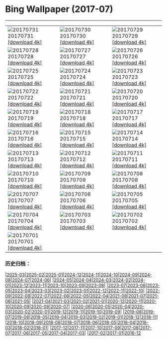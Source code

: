 # Bing Wallpaper (2017-07)
**************

<table><tr><td><img class="wallpaper" src="https://www.bing.com/az/hprichbg/rb/Nyala_ZH-CN13349334824_1920x1080.jpg" alt="20170731"> 20170731 <a class="wallpaper_link" href="https://www.bing.com/az/hprichbg/rb/Nyala_ZH-CN13349334824_UHD.jpg">[download 4k]</a></td><td><img class="wallpaper" src="https://www.bing.com/az/hprichbg/rb/Mellieha_ZH-CN10970369201_1920x1080.jpg" alt="20170730"> 20170730 <a class="wallpaper_link" href="https://www.bing.com/az/hprichbg/rb/Mellieha_ZH-CN10970369201_UHD.jpg">[download 4k]</a></td><td><img class="wallpaper" src="https://www.bing.com/az/hprichbg/rb/MineralCliffs_ZH-CN11986913181_1920x1080.jpg" alt="20170729"> 20170729 <a class="wallpaper_link" href="https://www.bing.com/az/hprichbg/rb/MineralCliffs_ZH-CN11986913181_UHD.jpg">[download 4k]</a></td></tr><tr><td><img class="wallpaper" src="https://www.bing.com/az/hprichbg/rb/WaSqPk_ZH-CN9988391968_1920x1080.jpg" alt="20170728"> 20170728 <a class="wallpaper_link" href="https://www.bing.com/az/hprichbg/rb/WaSqPk_ZH-CN9988391968_UHD.jpg">[download 4k]</a></td><td><img class="wallpaper" src="https://www.bing.com/az/hprichbg/rb/TempleStreet_ZH-CN7471755280_1920x1080.jpg" alt="20170727"> 20170727 <a class="wallpaper_link" href="https://www.bing.com/az/hprichbg/rb/TempleStreet_ZH-CN7471755280_UHD.jpg">[download 4k]</a></td><td><img class="wallpaper" src="https://www.bing.com/az/hprichbg/rb/HuangshanClouds_ZH-CN11669699321_1920x1080.jpg" alt="20170726"> 20170726 <a class="wallpaper_link" href="https://www.bing.com/az/hprichbg/rb/HuangshanClouds_ZH-CN11669699321_UHD.jpg">[download 4k]</a></td></tr><tr><td><img class="wallpaper" src="https://www.bing.com/az/hprichbg/rb/WilsonPeakWindow_ZH-CN10363033426_1920x1080.jpg" alt="20170725"> 20170725 <a class="wallpaper_link" href="https://www.bing.com/az/hprichbg/rb/WilsonPeakWindow_ZH-CN10363033426_UHD.jpg">[download 4k]</a></td><td><img class="wallpaper" src="https://www.bing.com/az/hprichbg/rb/ReinebringenRidge_ZH-CN9518224182_1920x1080.jpg" alt="20170724"> 20170724 <a class="wallpaper_link" href="https://www.bing.com/az/hprichbg/rb/ReinebringenRidge_ZH-CN9518224182_UHD.jpg">[download 4k]</a></td><td><img class="wallpaper" src="https://www.bing.com/az/hprichbg/rb/RainbowLorikeets_ZH-CN10796666125_1920x1080.jpg" alt="20170723"> 20170723 <a class="wallpaper_link" href="https://www.bing.com/az/hprichbg/rb/RainbowLorikeets_ZH-CN10796666125_UHD.jpg">[download 4k]</a></td></tr><tr><td><img class="wallpaper" src="https://www.bing.com/az/hprichbg/rb/LosMonegros_ZH-CN14671427222_1920x1080.jpg" alt="20170722"> 20170722 <a class="wallpaper_link" href="https://www.bing.com/az/hprichbg/rb/LosMonegros_ZH-CN14671427222_UHD.jpg">[download 4k]</a></td><td><img class="wallpaper" src="https://www.bing.com/az/hprichbg/rb/Econlockhatchee_ZH-CN10577234655_1920x1080.jpg" alt="20170721"> 20170721 <a class="wallpaper_link" href="https://www.bing.com/az/hprichbg/rb/Econlockhatchee_ZH-CN10577234655_UHD.jpg">[download 4k]</a></td><td><img class="wallpaper" src="https://www.bing.com/az/hprichbg/rb/EborFallsVideo_ZH-CN9972229251_1920x1080.jpg" alt="20170720"> 20170720 <a class="wallpaper_link" href="https://www.bing.com/az/hprichbg/rb/EborFallsVideo_ZH-CN9972229251_UHD.jpg">[download 4k]</a></td></tr><tr><td><img class="wallpaper" src="https://www.bing.com/az/hprichbg/rb/GlastonburyMoon_ZH-CN10251307154_1920x1080.jpg" alt="20170719"> 20170719 <a class="wallpaper_link" href="https://www.bing.com/az/hprichbg/rb/GlastonburyMoon_ZH-CN10251307154_UHD.jpg">[download 4k]</a></td><td><img class="wallpaper" src="https://www.bing.com/az/hprichbg/rb/Aldabra_ZH-CN8230193511_1920x1080.jpg" alt="20170718"> 20170718 <a class="wallpaper_link" href="https://www.bing.com/az/hprichbg/rb/Aldabra_ZH-CN8230193511_UHD.jpg">[download 4k]</a></td><td><img class="wallpaper" src="https://www.bing.com/az/hprichbg/rb/GeladaSimien_ZH-CN8344110980_1920x1080.jpg" alt="20170717"> 20170717 <a class="wallpaper_link" href="https://www.bing.com/az/hprichbg/rb/GeladaSimien_ZH-CN8344110980_UHD.jpg">[download 4k]</a></td></tr><tr><td><img class="wallpaper" src="https://www.bing.com/az/hprichbg/rb/CrescentCityConnection_ZH-CN10387208145_1920x1080.jpg" alt="20170716"> 20170716 <a class="wallpaper_link" href="https://www.bing.com/az/hprichbg/rb/CrescentCityConnection_ZH-CN10387208145_UHD.jpg">[download 4k]</a></td><td><img class="wallpaper" src="https://www.bing.com/az/hprichbg/rb/FelgueirasLighthouse_ZH-CN11182385822_1920x1080.jpg" alt="20170715"> 20170715 <a class="wallpaper_link" href="https://www.bing.com/az/hprichbg/rb/FelgueirasLighthouse_ZH-CN11182385822_UHD.jpg">[download 4k]</a></td><td><img class="wallpaper" src="https://www.bing.com/az/hprichbg/rb/ColorfulSalt_ZH-CN13586718897_1920x1080.jpg" alt="20170714"> 20170714 <a class="wallpaper_link" href="https://www.bing.com/az/hprichbg/rb/ColorfulSalt_ZH-CN13586718897_UHD.jpg">[download 4k]</a></td></tr><tr><td><img class="wallpaper" src="https://www.bing.com/az/hprichbg/rb/TuileriesGardenWheel_ZH-CN12655332871_1920x1080.jpg" alt="20170713"> 20170713 <a class="wallpaper_link" href="https://www.bing.com/az/hprichbg/rb/TuileriesGardenWheel_ZH-CN12655332871_UHD.jpg">[download 4k]</a></td><td><img class="wallpaper" src="https://www.bing.com/az/hprichbg/rb/LagazuoiRefuge_ZH-CN12532053341_1920x1080.jpg" alt="20170712"> 20170712 <a class="wallpaper_link" href="https://www.bing.com/az/hprichbg/rb/LagazuoiRefuge_ZH-CN12532053341_UHD.jpg">[download 4k]</a></td><td><img class="wallpaper" src="https://www.bing.com/az/hprichbg/rb/GhostCrab_ZH-CN13597716827_1920x1080.jpg" alt="20170711"> 20170711 <a class="wallpaper_link" href="https://www.bing.com/az/hprichbg/rb/GhostCrab_ZH-CN13597716827_UHD.jpg">[download 4k]</a></td></tr><tr><td><img class="wallpaper" src="https://www.bing.com/az/hprichbg/rb/MartapuraMarket_ZH-CN9502204987_1920x1080.jpg" alt="20170710"> 20170710 <a class="wallpaper_link" href="https://www.bing.com/az/hprichbg/rb/MartapuraMarket_ZH-CN9502204987_UHD.jpg">[download 4k]</a></td><td><img class="wallpaper" src="https://www.bing.com/az/hprichbg/rb/DerbyshireSheep_ZH-CN8057416029_1920x1080.jpg" alt="20170709"> 20170709 <a class="wallpaper_link" href="https://www.bing.com/az/hprichbg/rb/DerbyshireSheep_ZH-CN8057416029_UHD.jpg">[download 4k]</a></td><td><img class="wallpaper" src="https://www.bing.com/az/hprichbg/rb/Umbrellas_ZH-CN8739718706_1920x1080.jpg" alt="20170708"> 20170708 <a class="wallpaper_link" href="https://www.bing.com/az/hprichbg/rb/Umbrellas_ZH-CN8739718706_UHD.jpg">[download 4k]</a></td></tr><tr><td><img class="wallpaper" src="https://www.bing.com/az/hprichbg/rb/CharcoAzul_ZH-CN9886873901_1920x1080.jpg" alt="20170707"> 20170707 <a class="wallpaper_link" href="https://www.bing.com/az/hprichbg/rb/CharcoAzul_ZH-CN9886873901_UHD.jpg">[download 4k]</a></td><td><img class="wallpaper" src="https://www.bing.com/az/hprichbg/rb/Umbrella_ZH-CN8238029705_1920x1080.jpg" alt="20170706"> 20170706 <a class="wallpaper_link" href="https://www.bing.com/az/hprichbg/rb/Umbrella_ZH-CN8238029705_UHD.jpg">[download 4k]</a></td><td><img class="wallpaper" src="https://www.bing.com/az/hprichbg/rb/SnailsKissing_ZH-CN7861942488_1920x1080.jpg" alt="20170705"> 20170705 <a class="wallpaper_link" href="https://www.bing.com/az/hprichbg/rb/SnailsKissing_ZH-CN7861942488_UHD.jpg">[download 4k]</a></td></tr><tr><td><img class="wallpaper" src="https://www.bing.com/az/hprichbg/rb/RestArea_ZH-CN13518721881_1920x1080.jpg" alt="20170704"> 20170704 <a class="wallpaper_link" href="https://www.bing.com/az/hprichbg/rb/RestArea_ZH-CN13518721881_UHD.jpg">[download 4k]</a></td><td><img class="wallpaper" src="https://www.bing.com/az/hprichbg/rb/SonnenblumeHummel_ZH-CN13806822042_1920x1080.jpg" alt="20170703"> 20170703 <a class="wallpaper_link" href="https://www.bing.com/az/hprichbg/rb/SonnenblumeHummel_ZH-CN13806822042_UHD.jpg">[download 4k]</a></td><td><img class="wallpaper" src="https://www.bing.com/az/hprichbg/rb/LongTailedBushtits_ZH-CN9781684264_1920x1080.jpg" alt="20170702"> 20170702 <a class="wallpaper_link" href="https://www.bing.com/az/hprichbg/rb/LongTailedBushtits_ZH-CN9781684264_UHD.jpg">[download 4k]</a></td></tr><tr><td><img class="wallpaper" src="https://www.bing.com/az/hprichbg/rb/ConeyIslandAerial_ZH-CN8660420119_1920x1080.jpg" alt="20170701"> 20170701 <a class="wallpaper_link" href="https://www.bing.com/az/hprichbg/rb/ConeyIslandAerial_ZH-CN8660420119_UHD.jpg">[download 4k]</a></td><td></td><td></td></tr></table>

### 历史归档：

|[2025-03](/../2025-03/2025-03.md)|[2025-02](/../2025-02/2025-02.md)|[2025-01](/../2025-01/2025-01.md)|[2024-12](/../2024-12/2024-12.md)|[2024-11](/../2024-11/2024-11.md)|[2024-10](/../2024-10/2024-10.md)|[2024-09](/../2024-09/2024-09.md)|[2024-08](/../2024-08/2024-08.md)|[2024-07](/../2024-07/2024-07.md)|[2024-06](/../2024-06/2024-06.md)|
|[2024-05](/../2024-05/2024-05.md)|[2024-04](/../2024-04/2024-04.md)|[2024-03](/../2024-03/2024-03.md)|[2024-02](/../2024-02/2024-02.md)|[2024-01](/../2024-01/2024-01.md)|[2023-12](/../2023-12/2023-12.md)|[2023-11](/../2023-11/2023-11.md)|[2023-10](/../2023-10/2023-10.md)|[2023-09](/../2023-09/2023-09.md)|[2023-08](/../2023-08/2023-08.md)|
|[2023-07](/../2023-07/2023-07.md)|[2023-06](/../2023-06/2023-06.md)|[2023-05](/../2023-05/2023-05.md)|[2023-04](/../2023-04/2023-04.md)|[2023-03](/../2023-03/2023-03.md)|[2023-02](/../2023-02/2023-02.md)|[2023-01](/../2023-01/2023-01.md)|[2022-12](/../2022-12/2022-12.md)|[2022-11](/../2022-11/2022-11.md)|[2022-10](/../2022-10/2022-10.md)|
|[2022-09](/../2022-09/2022-09.md)|[2022-08](/../2022-08/2022-08.md)|[2022-07](/../2022-07/2022-07.md)|[2022-06](/../2022-06/2022-06.md)|[2022-05](/../2022-05/2022-05.md)|[2022-04](/../2022-04/2022-04.md)|[2021-08](/../2021-08/2021-08.md)|[2021-07](/../2021-07/2021-07.md)|[2021-06](/../2021-06/2021-06.md)|[2021-05](/../2021-05/2021-05.md)|
|[2021-04](/../2021-04/2021-04.md)|[2021-03](/../2021-03/2021-03.md)|[2021-02](/../2021-02/2021-02.md)|[2021-01](/../2021-01/2021-01.md)|[2020-12](/../2020-12/2020-12.md)|[2020-11](/../2020-11/2020-11.md)|[2020-10](/../2020-10/2020-10.md)|[2020-09](/../2020-09/2020-09.md)|[2020-08](/../2020-08/2020-08.md)|[2020-07](/../2020-07/2020-07.md)|
|[2020-06](/../2020-06/2020-06.md)|[2020-05](/../2020-05/2020-05.md)|[2020-04](/../2020-04/2020-04.md)|[2020-03](/../2020-03/2020-03.md)|[2020-02](/../2020-02/2020-02.md)|[2020-01](/../2020-01/2020-01.md)|[2019-12](/../2019-12/2019-12.md)|[2019-11](/../2019-11/2019-11.md)|[2019-10](/../2019-10/2019-10.md)|[2019-09](/../2019-09/2019-09.md)|
|[2019-08](/../2019-08/2019-08.md)|[2019-07](/../2019-07/2019-07.md)|[2019-06](/../2019-06/2019-06.md)|[2019-05](/../2019-05/2019-05.md)|[2019-04](/../2019-04/2019-04.md)|[2019-03](/../2019-03/2019-03.md)|[2019-02](/../2019-02/2019-02.md)|[2019-01](/../2019-01/2019-01.md)|[2018-12](/../2018-12/2018-12.md)|[2018-11](/../2018-11/2018-11.md)|
|[2018-10](/../2018-10/2018-10.md)|[2018-09](/../2018-09/2018-09.md)|[2018-08](/../2018-08/2018-08.md)|[2018-07](/../2018-07/2018-07.md)|[2018-06](/../2018-06/2018-06.md)|[2018-05](/../2018-05/2018-05.md)|[2018-04](/../2018-04/2018-04.md)|[2018-03](/../2018-03/2018-03.md)|[2018-02](/../2018-02/2018-02.md)|[2018-01](/../2018-01/2018-01.md)|
|[2017-12](/../2017-12/2017-12.md)|[2017-11](/../2017-11/2017-11.md)|[2017-10](/../2017-10/2017-10.md)|[2017-09](/../2017-09/2017-09.md)|[2017-08](/../2017-08/2017-08.md)|[2017-07](/2017-07.md)|[2017-06](/../2017-06/2017-06.md)|[2017-05](/../2017-05/2017-05.md)|[2017-04](/../2017-04/2017-04.md)|[2017-03](/../2017-03/2017-03.md)|
|[2017-02](/../2017-02/2017-02.md)|[2017-01](/../2017-01/2017-01.md)|[2016-12](/../2016-12/2016-12.md)